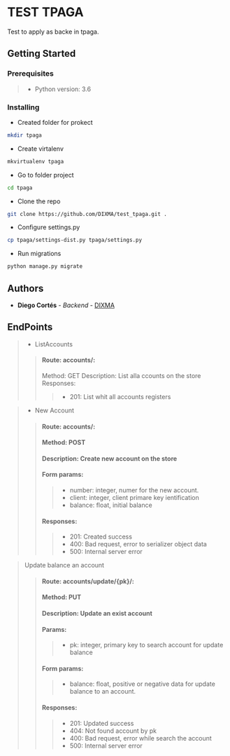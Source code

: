 # TEST TPAGA

Test to apply as backe in tpaga.

## Getting Started
### Prerequisites

> * Python version: 3.6

### Installing

* Created folder for prokect 
``` bash
mkdir tpaga
```
* Create virtalenv
``` bash
mkvirtualenv tpaga
```

* Go to folder project
``` bash
cd tpaga
```

* Clone the repo
``` bash
git clone https://github.com/DIXMA/test_tpaga.git .
```

* Configure settings.py
``` bash
cp tpaga/settings-dist.py tpaga/settings.py
```

* Run migrations
``` bash
python manage.py migrate
```

## Authors

* **Diego Cortés** - *Backend* - [DIXMA](https://github.com/DIXMA)

## EndPoints
> * ListAccounts
>> #### Route: accounts/:
>> Method: GET
>> Description: List alla ccounts on the store
>> Responses:
>>> * 201: List whit all accounts registers 

> * New Account
>> #### Route: accounts/:
>> #### Method: POST
>> #### Description: Create new account on the store
>> #### Form params:
>>> * number: integer, numer for the new account.
>>> * client: integer, client primare key ientification
>>> * balance: float, initial balance
>> #### Responses:
>>> * 201: Created success
>>> * 400: Bad request, error to serializer object data
>>> * 500: Internal server error

> Update balance an account
>> #### Route: accounts/update/{pk}/:
>> #### Method: PUT
>> #### Description: Update an exist account
>> #### Params:
>>> * pk: integer, primary key to search account for update balance
>> #### Form params:
>>> * balance: float, positive or negative data for update balance to an account.
>> #### Responses:
>>> * 201: Updated success
>>> * 404: Not found account by pk
>>> * 400: Bad request, error while search the account
>>> * 500: Internal server error
